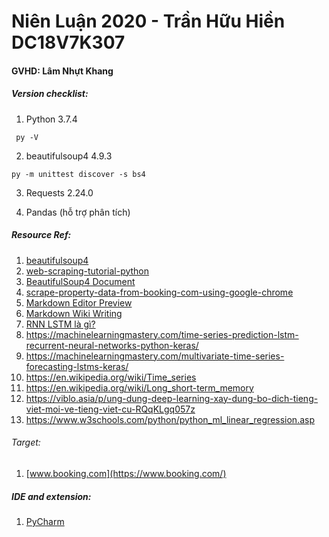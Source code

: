 # Niên Luận 2020 - Trần Hữu Hiền DC18V7K307
#### GVHD: Lâm Nhựt Khang

##### Version checklist:
 1. Python 3.7.4
```
 py -V
 ```
 2. beautifulsoup4 4.9.3 
 ```
 py -m unittest discover -s bs4
 ```
3. Requests 2.24.0

4. Pandas (hỗ trợ phân tích)

##### Resource Ref:  
1. [beautifulsoup4](https://pypi.org/project/beautifulsoup4/)
2. [web-scraping-tutorial-python](https://www.dataquest.io/blog/web-scraping-tutorial-python/)
3. [BeautifulSoup4 Document](https://www.crummy.com/software/BeautifulSoup/bs4/doc/)
4. [scrape-property-data-from-booking-com-using-google-chrome](https://www.scrapehero.com/scrape-property-data-from-booking-com-using-google-chrome/)
5. [Markdown Editor Preview](https://jbt.github.io/markdown-editor/)
6. [Markdown Wiki Writing](https://github.com/adam-p/markdown-here/wiki/Markdown-Cheatsheet)
7. [RNN LSTM là gì?](https://dominhhai.github.io/vi/2017/10/what-is-lstm/)
8. https://machinelearningmastery.com/time-series-prediction-lstm-recurrent-neural-networks-python-keras/
9. https://machinelearningmastery.com/multivariate-time-series-forecasting-lstms-keras/
10. https://en.wikipedia.org/wiki/Time_series
11. https://en.wikipedia.org/wiki/Long_short-term_memory
12. https://viblo.asia/p/ung-dung-deep-learning-xay-dung-bo-dich-tieng-viet-moi-ve-tieng-viet-cu-RQqKLgq057z
13. https://www.w3schools.com/python/python_ml_linear_regression.asp

###### Target: 
1. [www.booking.com](https://www.booking.com/)

##### IDE and extension:
1. [PyCharm](https://www.jetbrains.com/pycharm/)


